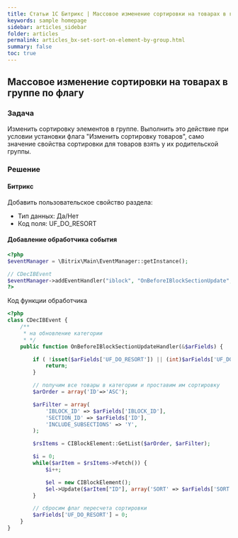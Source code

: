 ```yaml
---
title: Статьи 1С Битрикс | Массовое изменение сортировки на товарах в группе по флагу
keywords: sample homepage
sidebar: articles_sidebar
folder: articles
permalink: articles_bx-set-sort-on-element-by-group.html
summary: false
toc: true
---
```


## Массовое изменение сортировки на товарах в группе по флагу

### Задача

Изменить сортировку элементов в группе. Выполнить это действие при условии установки флага "Изменить сортировку товаров",
само значение свойства сортировки для товаров взять у их родительской группы.

### Решение

#### Битрикс

Добавить пользовательское свойство раздела:
  
  * Тип данных: Да/Нет 
  * Код поля: UF_DO_RESORT 

#### Добавление обработчика события

```php
<?php
$eventManager = \Bitrix\Main\EventManager::getInstance();

// CDecIBEvent
$eventManager->addEventHandler("iblock", "OnBeforeIBlockSectionUpdate", ["CDecIBEvent", "OnBeforeIBlockSectionUpdateHandler"]);
?>
```

Код функции обработчика

```php
<?php
class CDecIBEvent {
	/**
	 * на обновление категории
	 * */
    public function OnBeforeIBlockSectionUpdateHandler(&$arFields) {

        if ( !isset($arFields['UF_DO_RESORT']) || (int)$arFields['UF_DO_RESORT'] <= 0 ) {
            return;
        }

        // получим все товары в категории и проставим им сортировку
        $arOrder = array('ID'=>'ASC');

        $arFilter = array(
            'IBLOCK_ID' => $arFields['IBLOCK_ID'],
            'SECTION_ID' => $arFields['ID'],
            'INCLUDE_SUBSECTIONS' => 'Y',
        );

        $rsItems = CIBlockElement::GetList($arOrder, $arFilter);

        $i = 0;
        while($arItem = $rsItems->Fetch()) {
            $i++;

            $el = new CIBlockElement();
            $el->Update($arItem["ID"], array('SORT' => $arFields['SORT']));
        }

        // сбросим флаг пересчета сортировки
        $arFields['UF_DO_RESORT'] = 0;
    }
}
```
